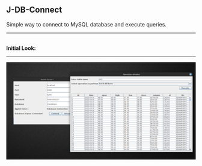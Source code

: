 ## J-DB-Connect

Simple way to connect to MySQL database and execute queries.
<hr>
<br>
<b>Initial Look:</b>
<hr>

<p align="center">
    <img src=".images/view_01.png" width="650px" height="auto">
</p>